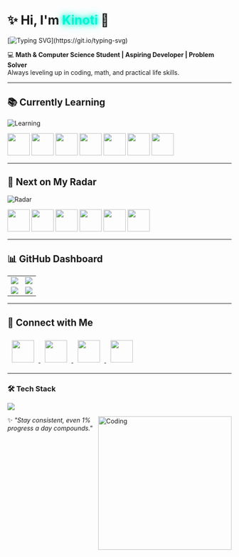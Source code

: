 # ✨ Hi, I'm <span style="color:#00f5d4; text-shadow: 0 0 10px #00f5d4, 0 0 20px #00f5d4;">Kinoti</span> 👋  

[![Typing SVG](https://readme-typing-svg.demolab.com?font=Fira+Code&pause=1000&color=00F5D4&width=500&lines=Math+%26+Computer+Science+Student;Aspiring+Developer+%7C+Problem+Solver;Turning+Ideas+into+Code;Consistency+%3E+Motivation;Debugging...+Winning!)](https://git.io/typing-svg)

💻 **Math & Computer Science Student | Aspiring Developer | Problem Solver**  
Always leveling up in coding, math, and practical life skills.  

---

## 📚 Currently Learning  

![Learning](https://readme-typing-svg.demolab.com?font=Fira+Code&weight=600&size=24&pause=1000&color=FFD700&center=false&vCenter=true&width=500&lines=⚡+Python;☕+Java;🌐+JavaScript;🎨+HTML+%2F+CSS;🔧+Git+%7C+VS+Code)

<p align="left">
  <img src="https://skillicons.dev/icons?i=python" width="50"/>
  <img src="https://skillicons.dev/icons?i=java" width="50"/>
  <img src="https://skillicons.dev/icons?i=javascript" width="50"/>
  <img src="https://skillicons.dev/icons?i=html" width="50"/>
  <img src="https://skillicons.dev/icons?i=css" width="50"/>
  <img src="https://skillicons.dev/icons?i=git" width="50"/>
  <img src="https://skillicons.dev/icons?i=vscode" width="50"/>
</p>

---

## 🚀 Next on My Radar  

![Radar](https://readme-typing-svg.demolab.com?font=Fira+Code&weight=600&size=24&pause=1000&color=00F5D4&center=false&vCenter=true&width=500&lines=⚛️+React;💨+TailwindCSS;🟢+Node.js;🚀+Express.js;🐍+Django;🤖+AI+%2F+ML)

<p align="left">
  <img src="https://skillicons.dev/icons?i=react" width="50"/>
  <img src="https://skillicons.dev/icons?i=tailwind" width="50"/>
  <img src="https://skillicons.dev/icons?i=nodejs" width="50"/>
  <img src="https://skillicons.dev/icons?i=express" width="50"/>
  <img src="https://skillicons.dev/icons?i=django" width="50"/>
  <img src="https://skillicons.dev/icons?i=ai" width="50"/>
</p>

---

## 📊 GitHub Dashboard  

<table>
  <tr>
    <td width="50%">
      <img src="https://github-readme-stats.vercel.app/api?username=Kinoti-254&show_icons=true&theme=tokyonight&hide_border=true&rank_icon=github" />
    </td>
    <td width="50%">
      <img src="https://github-readme-streak-stats.herokuapp.com/?user=Kinoti-254&theme=tokyonight&hide_border=true" />
    </td>
  </tr>
  <tr>
    <td width="50%">
      <img src="https://github-readme-stats.vercel.app/api/top-langs/?username=Kinoti-254&layout=compact&theme=tokyonight&langs_count=8&hide_border=true" />
    </td>
    <td width="50%">
      <img src="https://github-contributor-stats.vercel.app/api?username=Kinoti-254&limit=5&theme=tokyonight&combine_all_yearly_contributions=true&hide_border=true" />
    </td>
  </tr>
</table>

---

## 🔗 Connect with Me  

<p align="left">
  <a href="https://www.instagram.com/_.k.i.n.o.t.i._">
    <img src="https://skillicons.dev/icons?i=instagram" width="50" style="margin: 10px;" />
  </a>
  <a href="https://www.linkedin.com/in/mark-kinoti-5aa3b72a7">
    <img src="https://skillicons.dev/icons?i=linkedin" width="50" style="margin: 10px;" />
  </a>
  <a href="https://twitter.com/kinoti_mark">
    <img src="https://skillicons.dev/icons?i=twitter" width="50" style="margin: 10px;" />
  </a>
  <a href="https://github.com/Kinoti-254">
    <img src="https://skillicons.dev/icons?i=github" width="50" style="margin: 10px;" />
  </a>
</p>

---

### 🛠 Tech Stack  
<p align="left">
  <img src="https://skillicons.dev/icons?i=python,java,javascript,html,css,git,vscode" />
</p>

<img align="right" alt="Coding" width="300" src="https://media.giphy.com/media/L1R1tvI9svkIWwpVYr/giphy.gif">

✨ *"Stay consistent, even 1% progress a day compounds."*
